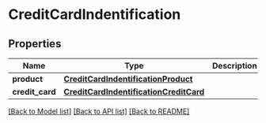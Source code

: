 # CreditCardIndentification

## Properties
Name | Type | Description | Notes
------------ | ------------- | ------------- | -------------
**product** | [**CreditCardIndentificationProduct**](CreditCardIndentificationProduct.md) |  | 
**credit_card** | [**CreditCardIndentificationCreditCard**](CreditCardIndentificationCreditCard.md) |  | 

[[Back to Model list]](../README.md#documentation-for-models) [[Back to API list]](../README.md#documentation-for-api-endpoints) [[Back to README]](../README.md)

